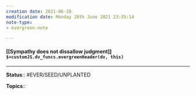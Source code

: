 ```yaml
---
creation date: 2021-06-28
modification date: Monday 28th June 2021 23:35:14
note-type: 
- evergreen-note

---
```


#### [[Sympathy does not dissallow judgment]] `$=customJS.dv_funcs.evergreenHeader(dv, this)`



---

**Status**:: #EVER/SEED/UNPLANTED 

**Topics**::   
	
